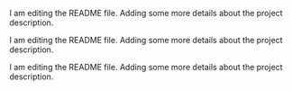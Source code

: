 I am editing the README file. Adding some more details about the project description.


I am editing the README file. Adding some more details about the project description.

I am editing the README file. Adding some more details about the project description.
